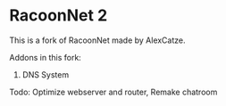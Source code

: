 # RacoonNet 2
This is a fork of RacoonNet made by AlexCatze.

Addons in this fork:
1. DNS System

Todo: Optimize webserver and router, Remake chatroom
